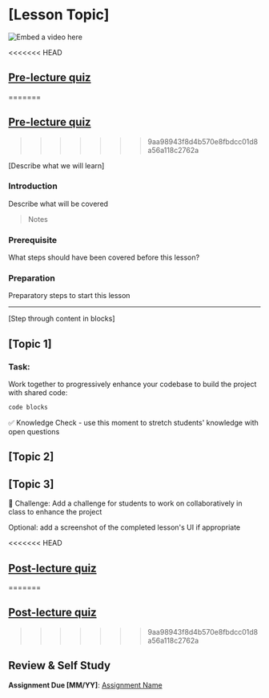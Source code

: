 # [Lesson Topic]

![Embed a video here](video-url)

<<<<<<< HEAD
## [Pre-lecture quiz](.github/pre-lecture-quiz.md)
=======
## [Pre-lecture quiz](quiz-url)
>>>>>>> 9aa98943f8d4b570e8fbdcc01d8a56a118c2762a

[Describe what we will learn]

### Introduction

Describe what will be covered

> Notes

### Prerequisite

What steps should have been covered before this lesson?

### Preparation

Preparatory steps to start this lesson

---

[Step through content in blocks]

## [Topic 1]

### Task:

Work together to progressively enhance your codebase to build the project with shared code:

```html
code blocks
```

✅ Knowledge Check - use this moment to stretch students' knowledge with open questions

## [Topic 2]

## [Topic 3]

🚀 Challenge: Add a challenge for students to work on collaboratively in class to enhance the project

Optional: add a screenshot of the completed lesson's UI if appropriate

<<<<<<< HEAD
## [Post-lecture quiz](.github/post-lecture-quiz.md)
=======
## [Post-lecture quiz](quiz-url)
>>>>>>> 9aa98943f8d4b570e8fbdcc01d8a56a118c2762a

## Review & Self Study

**Assignment Due [MM/YY]**: [Assignment Name](assignment.md)

